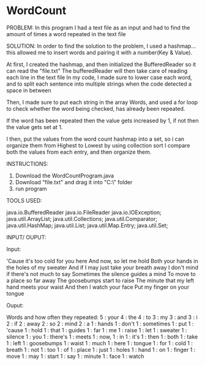 # WordCount


PROBLEM:
In this program I had a text file as an input and had to find the amount of times a word repeated in the text file


SOLUTION:
In order to find the solution to the problem, I used a hashmap... this allowed me to insert words and pairing it with a number(Key & Value).

At first, I created the hashmap, and then initialized the BufferedReader so it can read the "file.txt"
The bufferedReader will then take care of reading each line in the text file
In my code, I made sure to lower case each word, and to split each sentence into multiple strings when the code detected a space in between

Then, I made sure to put each string in the array Words,
and used a for loop to check whether the word being checked, has already been repeated.

If the word has been repeated then the value gets increased by 1, if not then the value gets set at 1.

I then, put the values from the word count hashmap into a set, so i can organize them from Highest to Lowest by using collection sort
I compare both the values from each entry, and then organize them.

INSTRUCTIONS:

1. Download the WordCountProgram.java 
2. Download "file.txt" and drag it into "C:\\" folder
3. run program

TOOLS USED:


java.io.BufferedReader
java.io.FileReader
java.io.IOException;
java.util.ArrayList;
java.util.Collections;
java.util.Comparator;
java.util.HashMap;
java.util.List;
java.util.Map.Entry;
java.util.Set;



INPUT/ OUPUT:

Input:

'Cause it's too cold for you here
And now, so let me hold
Both your hands in the holes of my sweater
And if I may just take your breath away
I don't mind if there's not much to say
Sometimes the silence guides a mind
To move to a place so far away
The goosebumps start to raise
The minute that my left hand meets your waist
And then I watch your face
Put my finger on your tongue

Ouput:

Words and how often they repeated:
5 : your
4 : the
4 : to
3 : my
3 : and
3 : i
2 : if
2 : away
2 : so
2 : mind
2 : a
1 : hands
1 : don't
1 : sometimes
1 : put
1 : 'cause
1 : hold
1 : that
1 : guides
1 : far
1 : me
1 : raise
1 : let
1 : sweater
1 : silence
1 : you
1 : there's
1 : meets
1 : now,
1 : in
1 : it's
1 : then
1 : both
1 : take
1 : left
1 : goosebumps
1 : waist
1 : much
1 : here
1 : tongue
1 : for
1 : cold
1 : breath
1 : not
1 : too
1 : of
1 : place
1 : just
1 : holes
1 : hand
1 : on
1 : finger
1 : move
1 : may
1 : start
1 : say
1 : minute
1 : face
1 : watch
